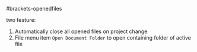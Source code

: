#brackets-openedfiles

two feature:

1. Automatically close all opened files on project change
2. File menu item `Open Document Folder` to open containing folder of active file
